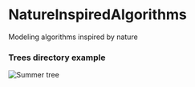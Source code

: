# NatureInspiredAlgorithms
Modeling algorithms inspired by nature

### Trees directory example
![Summer tree](https://github.com/Jeant1k/NatureInspiredAlgorithms/assets/108530450/4f8a05d5-c8ca-41b7-9957-337d6b40668e)

